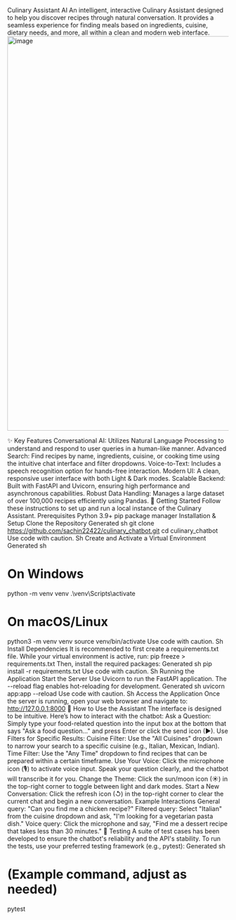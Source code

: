 Culinary Assistant AI
An intelligent, interactive Culinary Assistant designed to help you discover recipes through natural conversation. It provides a seamless experience for finding meals based on ingredients, cuisine, dietary needs, and more, all within a clean and modern web interface.
<br>
<img width="824" height="898" alt="image" src="https://github.com/user-attachments/assets/dce8c46a-c771-4afd-bfb5-b10795d71dbe" />

✨ Key Features
Conversational AI: Utilizes Natural Language Processing to understand and respond to user queries in a human-like manner.
Advanced Search: Find recipes by name, ingredients, cuisine, or cooking time using the intuitive chat interface and filter dropdowns.
Voice-to-Text: Includes a speech recognition option for hands-free interaction.
Modern UI: A clean, responsive user interface with both Light & Dark modes.
Scalable Backend: Built with FastAPI and Uvicorn, ensuring high performance and asynchronous capabilities.
Robust Data Handling: Manages a large dataset of over 100,000 recipes efficiently using Pandas.
🚀 Getting Started
Follow these instructions to set up and run a local instance of the Culinary Assistant.
Prerequisites
Python 3.9+
pip package manager
Installation & Setup
Clone the Repository
Generated sh
git clone https://github.com/sachin22422/culinary_chatbot.git
cd culinary_chatbot
Use code with caution.
Sh
Create and Activate a Virtual Environment
Generated sh
# On Windows
python -m venv venv
.\venv\Scripts\activate

# On macOS/Linux
python3 -m venv venv
source venv/bin/activate
Use code with caution.
Sh
Install Dependencies
It is recommended to first create a requirements.txt file. While your virtual environment is active, run: pip freeze > requirements.txt
Then, install the required packages:
Generated sh
pip install -r requirements.txt
Use code with caution.
Sh
Running the Application
Start the Server
Use Uvicorn to run the FastAPI application. The --reload flag enables hot-reloading for development.
Generated sh
uvicorn app:app --reload
Use code with caution.
Sh
Access the Application
Once the server is running, open your web browser and navigate to:
http://127.0.0.1:8000
📖 How to Use the Assistant
The interface is designed to be intuitive. Here’s how to interact with the chatbot:
Ask a Question:
Simply type your food-related question into the input box at the bottom that says "Ask a food question..." and press Enter or click the send icon (▶).
Use Filters for Specific Results:
Cuisine Filter: Use the "All Cuisines" dropdown to narrow your search to a specific cuisine (e.g., Italian, Mexican, Indian).
Time Filter: Use the "Any Time" dropdown to find recipes that can be prepared within a certain timeframe.
Use Your Voice:
Click the microphone icon (🎙️) to activate voice input. Speak your question clearly, and the chatbot will transcribe it for you.
Change the Theme:
Click the sun/moon icon (☀) in the top-right corner to toggle between light and dark modes.
Start a New Conversation:
Click the refresh icon (↺) in the top-right corner to clear the current chat and begin a new conversation.
Example Interactions
General query: "Can you find me a chicken recipe?"
Filtered query: Select "Italian" from the cuisine dropdown and ask, "I'm looking for a vegetarian pasta dish."
Voice query: Click the microphone and say, "Find me a dessert recipe that takes less than 30 minutes."
🧪 Testing
A suite of test cases has been developed to ensure the chatbot's reliability and the API's stability. To run the tests, use your preferred testing framework (e.g., pytest):
Generated sh
# (Example command, adjust as needed)
pytest
